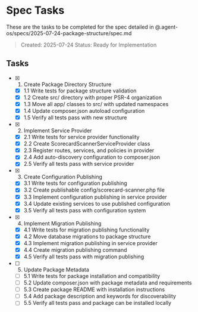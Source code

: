 # Spec Tasks

These are the tasks to be completed for the spec detailed in @.agent-os/specs/2025-07-24-package-structure/spec.md

> Created: 2025-07-24
> Status: Ready for Implementation

## Tasks

- [x] 1. Create Package Directory Structure
  - [x] 1.1 Write tests for package structure validation
  - [x] 1.2 Create src/ directory with proper PSR-4 organization
  - [x] 1.3 Move all app/ classes to src/ with updated namespaces
  - [x] 1.4 Update composer.json autoload configuration
  - [x] 1.5 Verify all tests pass with new structure

- [x] 2. Implement Service Provider
  - [x] 2.1 Write tests for service provider functionality
  - [x] 2.2 Create ScorecardScannerServiceProvider class
  - [x] 2.3 Register routes, services, and policies in provider
  - [x] 2.4 Add auto-discovery configuration to composer.json
  - [x] 2.5 Verify all tests pass with service provider

- [x] 3. Create Configuration Publishing
  - [x] 3.1 Write tests for configuration publishing
  - [x] 3.2 Create publishable config/scorecard-scanner.php file
  - [x] 3.3 Implement configuration publishing in service provider
  - [x] 3.4 Update existing services to use published configuration
  - [x] 3.5 Verify all tests pass with configuration system

- [x] 4. Implement Migration Publishing
  - [x] 4.1 Write tests for migration publishing functionality
  - [x] 4.2 Move database migrations to package structure
  - [x] 4.3 Implement migration publishing in service provider
  - [x] 4.4 Create migration publishing command
  - [x] 4.5 Verify all tests pass with migration publishing

- [ ] 5. Update Package Metadata
  - [ ] 5.1 Write tests for package installation and compatibility
  - [ ] 5.2 Update composer.json with package metadata and requirements
  - [ ] 5.3 Create package README with installation instructions
  - [ ] 5.4 Add package description and keywords for discoverability
  - [ ] 5.5 Verify all tests pass and package can be installed locally